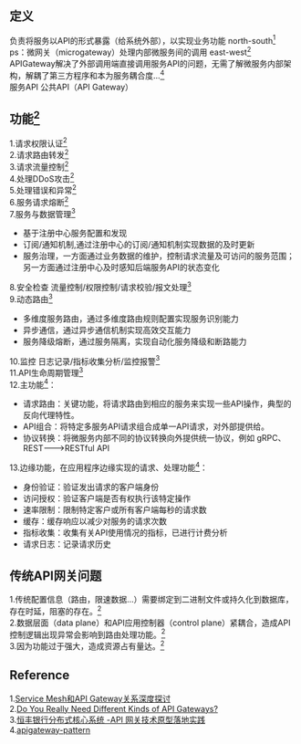 ## 定义   
负责将服务以API的形式暴露（给系统外部），以实现业务功能  north-south[<sup>1</sup>](#refer)  
ps：微网关（microgateway）处理内部微服务间的调用 east-west[<sup>2</sup>](#refer)  
APIGateway解决了外部调用端直接调用服务API的问题，无需了解微服务内部架构，解耦了第三方程序和本为服务耦合度...[<sup>4</sup>](#refer)  
服务API  公共API（API Gateway）    
## 功能[<sup>2</sup>](#refer)     
1.请求权限认证[<sup>2</sup>](#refer)  
2.请求路由转发[<sup>2</sup>](#refer)  
3.请求流量控制[<sup>2</sup>](#refer)  
4.处理DDoS攻击[<sup>2</sup>](#refer)  
5.处理错误和异常[<sup>2</sup>](#refer)  
6.服务请求熔断[<sup>2</sup>](#refer)  
7.服务与数据管理[<sup>3</sup>](#refer)    
* 基于注册中心服务配置和发现  
* 订阅/通知机制,通过注册中心的订阅/通知机制实现数据的及时更新  
* 服务治理，一方面通过业务数据的维护，控制请求流量及可访问的服务范围；另一方面通过注册中心及时感知后端服务API的状态变化    

8.安全检查  流量控制/权限控制/请求校验/报文处理[<sup>3</sup>](#refer)      
9.动态路由[<sup>3</sup>](#refer)      
* 多维度服务路由，通过多维度路由规则配置实现服务识别能力  
* 异步通信，通过异步通信机制实现高效交互能力  
* 服务降级熔断，通过服务隔离，实现自动化服务降级和断路能力  

10.监控 日志记录/指标收集分析/监控报警[<sup>3</sup>](#refer)      
11.API生命周期管理[<sup>3</sup>](#refer)    
12.主功能</span>[<sup>4</sup>](#refer)：  
* 请求路由：关键功能，将请求路由到相应的服务来实现一些API操作，典型的反向代理特性。    
* API组合：将特定多服务API请求组合成单一API请求，对外部提供给。    
* 协议转换：将微服务内部不同的协议转换向外提供统一协议，例如 gRPC、REST--->RESTful API     

13.边缘功能，在应用程序边缘实现的请求、处理功能</span>[<sup>4</sup>](#refer)：  
* 身份验证：验证发出请求的客户端身份    
* 访问授权：验证客户端是否有权执行该特定操作    
* 速率限制：限制特定客户或所有客户端每秒的请求数    
* 缓存：缓存响应以减少对服务的请求次数  
* 指标收集：收集有关API使用情况的指标，已进行计费分析    
* 请求日志：记录请求历史  
## 传统API网关问题  
1.传统配置信息（路由，限速数据...）需要绑定到二进制文件或持久化到数据库，存在时延，阻塞的存在。[<sup>2</sup>](#refer)    
2.数据层面（data plane）和API应用控制器（control plane）紧耦合，造成API控制逻辑出现异常会影响到路由处理功能。[<sup>2</sup>](#refer)    
3.因为功能过于强大，造成资源占有量达。[<sup>2</sup>](#refer)   





















<div id="refer"></div>  

## Reference  
1.[Service Mesh和API Gateway关系深度探讨](https://mp.weixin.qq.com/s/XPJS1C121l5Wkpp7SQJfnQ)  
2.[Do You Really Need Different Kinds of API Gateways?](https://www.nginx.com/blog/do-you-really-need-different-kinds-of-api-gateways-hint-no/)  
3.[恒丰银行分布式核心系统 -API 网关技术原型落地实践](./resource/gateway/恒丰银行分布式核心系统_API网关技术原型落地实践.pdf)  
4.[apigateway-pattern](https://microservices.io/patterns/apigateway.html)   
